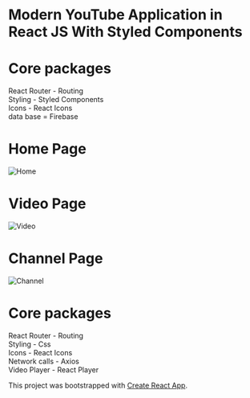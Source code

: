# Modern YouTube Application in React JS With Styled Components 
# Core packages
 React Router - Routing <br />
 Styling - Styled Components  <br />
 Icons - React Icons  <br />
 data base = Firebase <br/>
# Home Page 
![Home](https://github.com/reobest/youtube-clone/assets/88613447/1cfc0dbc-c3b0-40ff-a565-0f591223ce95)
# Video Page 
![Video](https://github.com/reobest/youtube-clone/assets/88613447/4fff17cd-844c-40b6-9d7e-e5bdeec4bc55)
# Channel Page 
![Channel](https://github.com/reobest/youtube-clone/assets/88613447/172d74e4-cc70-45ee-bd60-30c1136338b5)

# Core packages

React Router - Routing <br/>
Styling - Css <br/>
Icons - React Icons <br/>
Network calls - Axios <br/>
Video Player - React Player <br/>

This project was bootstrapped with [Create React App](https://github.com/facebook/create-react-app).

